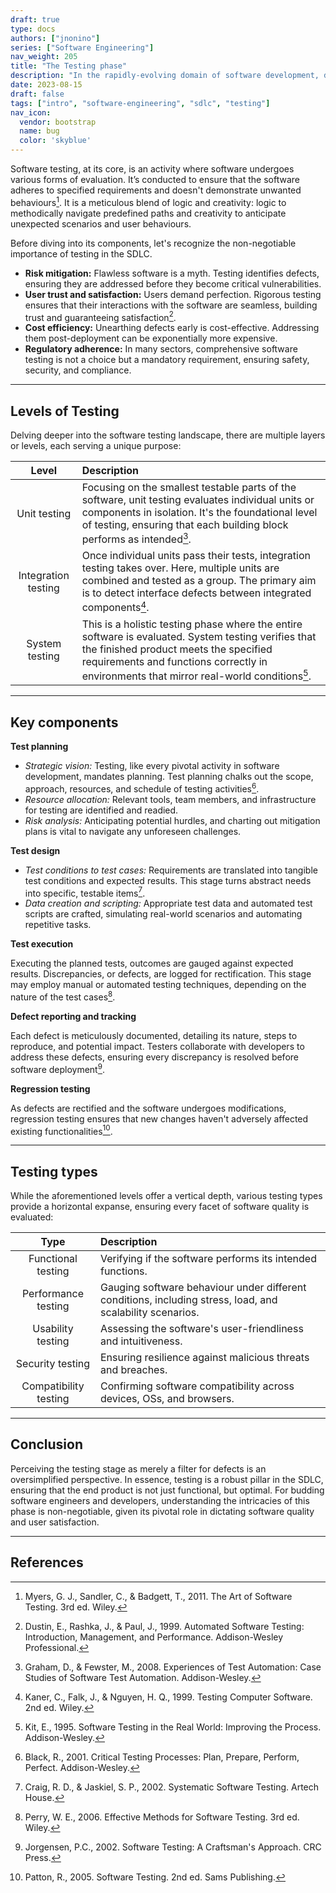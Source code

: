 ```yaml
---
draft: true
type: docs
authors: ["jnonino"]
series: ["Software Engineering"]
nav_weight: 205
title: "The Testing phase"
description: "In the rapidly-evolving domain of software development, delivering a product isn't the endpoint, it's a milestone. However, before that milestone can be reached, a rigorous evaluation must ensure the software is robust, user-friendly, and aligns with specified requirements. The torchbearer of this assessment? The testing stage of the Software Development Life Cycle (SDLC). Dive with me into this crucial phase and fathom its depth and expanse."
date: 2023-08-15
draft: false
tags: ["intro", "software-engineering", "sdlc", "testing"]
nav_icon:
  vendor: bootstrap
  name: bug
  color: 'skyblue'
---
```


Software testing, at its core, is an activity where software undergoes various forms of evaluation. It’s conducted to ensure that the software adheres to specified requirements and doesn't demonstrate unwanted behaviours[^1]. It is a meticulous blend of logic and creativity: logic to methodically navigate predefined paths and creativity to anticipate unexpected scenarios and user behaviours.

Before diving into its components, let's recognize the non-negotiable importance of testing in the SDLC.

- **Risk mitigation:** Flawless software is a myth. Testing identifies defects, ensuring they are addressed before they become critical vulnerabilities.
- **User trust and satisfaction:** Users demand perfection. Rigorous testing ensures that their interactions with the software are seamless, building trust and guaranteeing satisfaction[^2].
- **Cost efficiency:** Unearthing defects early is cost-effective. Addressing them post-deployment can be exponentially more expensive.
- **Regulatory adherence:** In many sectors, comprehensive software testing is not a choice but a mandatory requirement, ensuring safety, security, and compliance.

---

## Levels of Testing

Delving deeper into the software testing landscape, there are multiple layers or levels, each serving a unique purpose:

| Level | Description |
|:-----:|:------|
| Unit testing | Focusing on the smallest testable parts of the software, unit testing evaluates individual units or components in isolation. It's the foundational level of testing, ensuring that each building block performs as intended[^3]. |
| Integration testing | Once individual units pass their tests, integration testing takes over. Here, multiple units are combined and tested as a group. The primary aim is to detect interface defects between integrated components[^4]. |
| System testing | This is a holistic testing phase where the entire software is evaluated. System testing verifies that the finished product meets the specified requirements and functions correctly in environments that mirror real-world conditions[^5]. |

---

## Key components

**Test planning**

- *Strategic vision:* Testing, like every pivotal activity in software development, mandates planning. Test planning chalks out the scope, approach, resources, and schedule of testing activities[^6].
- *Resource allocation:* Relevant tools, team members, and infrastructure for testing are identified and readied.
- *Risk analysis:* Anticipating potential hurdles, and charting out mitigation plans is vital to navigate any unforeseen challenges.

**Test design**

- *Test conditions to test cases:* Requirements are translated into tangible test conditions and expected results. This stage turns abstract needs into specific, testable items[^7].
- *Data creation and scripting:* Appropriate test data and automated test scripts are crafted, simulating real-world scenarios and automating repetitive tasks.

**Test execution**

Executing the planned tests, outcomes are gauged against expected results. Discrepancies, or defects, are logged for rectification. This stage may employ manual or automated testing techniques, depending on the nature of the test cases[^8].

**Defect reporting and tracking**

Each defect is meticulously documented, detailing its nature, steps to reproduce, and potential impact. Testers collaborate with developers to address these defects, ensuring every discrepancy is resolved before software deployment[^9].

**Regression testing**

As defects are rectified and the software undergoes modifications, regression testing ensures that new changes haven't adversely affected existing functionalities[^10].

---

## Testing types

While the aforementioned levels offer a vertical depth, various testing types provide a horizontal expanse, ensuring every facet of software quality is evaluated:

| Type | Description |
|:-----:|:------|
| Functional testing | Verifying if the software performs its intended functions. |
| Performance testing | Gauging software behaviour under different conditions, including stress, load, and scalability scenarios. |
| Usability testing | Assessing the software's user-friendliness and intuitiveness. |
| Security testing | Ensuring resilience against malicious threats and breaches. |
| Compatibility testing | Confirming software compatibility across devices, OSs, and browsers. |

---

## Conclusion

Perceiving the testing stage as merely a filter for defects is an oversimplified perspective. In essence, testing is a robust pillar in the SDLC, ensuring that the end product is not just functional, but optimal. For budding software engineers and developers, understanding the intricacies of this phase is non-negotiable, given its pivotal role in dictating software quality and user satisfaction.

---

## References

[^1]: Myers, G. J., Sandler, C., & Badgett, T., 2011. The Art of Software Testing. 3rd ed. Wiley.
[^2]: Dustin, E., Rashka, J., & Paul, J., 1999. Automated Software Testing: Introduction, Management, and Performance. Addison-Wesley Professional.
[^3]: Graham, D., & Fewster, M., 2008. Experiences of Test Automation: Case Studies of Software Test Automation. Addison-Wesley.
[^4]: Kaner, C., Falk, J., & Nguyen, H. Q., 1999. Testing Computer Software. 2nd ed. Wiley.
[^5]: Kit, E., 1995. Software Testing in the Real World: Improving the Process. Addison-Wesley.
[^6]: Black, R., 2001. Critical Testing Processes: Plan, Prepare, Perform, Perfect. Addison-Wesley.
[^7]: Craig, R. D., & Jaskiel, S. P., 2002. Systematic Software Testing. Artech House.
[^8]: Perry, W. E., 2006. Effective Methods for Software Testing. 3rd ed. Wiley.
[^9]: Jorgensen, P.C., 2002. Software Testing: A Craftsman's Approach. CRC Press.
[^10]: Patton, R., 2005. Software Testing. 2nd ed. Sams Publishing.
